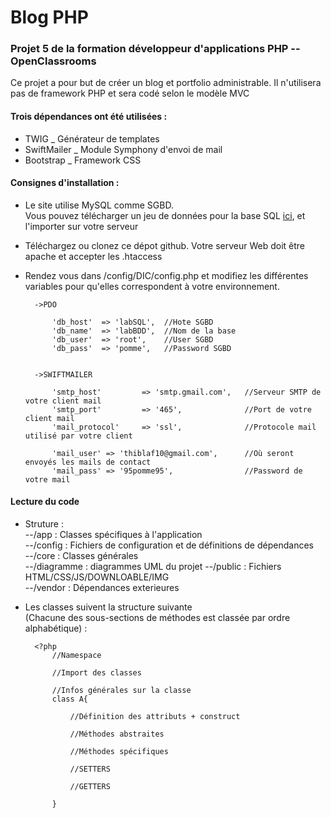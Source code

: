# Blog PHP   
### Projet 5 de la formation développeur d'applications PHP -- OpenClassrooms

Ce projet a pour but de créer un blog et portfolio administrable. 
Il n'utilisera pas de framework PHP et sera codé selon le modèle MVC

#### Trois dépendances ont été utilisées :
- TWIG           _ Générateur de templates  
- SwiftMailer    _ Module Symphony d'envoi de mail 
- Bootstrap      _ Framework CSS

#### Consignes d'installation : 

- Le site utilise MySQL comme SGBD.  
  Vous pouvez télécharger un jeu de données pour la base SQL [ici](https://sysmod-web.fr/download/db_sysweb.sql), et l'importer sur votre serveur
- Téléchargez ou clonez ce dépot github. Votre serveur Web doit être apache et accepter les .htaccess
- Rendez vous dans /config/DIC/config.php et modifiez les différentes variables pour qu'elles correspondent à votre environnement.  

        ->PDO
        
            'db_host'  => 'labSQL',  //Hote SGBD
            'db_name'  => 'labBDD',  //Nom de la base
            'db_user'  => 'root',    //User SGBD
            'db_pass'  => 'pomme',   //Password SGBD
            
        
        ->SWIFTMAILER
        
            'smtp_host'         => 'smtp.gmail.com',   //Serveur SMTP de votre client mail
            'smtp_port'         => '465',              //Port de votre client mail
            'mail_protocol'     => 'ssl',              //Protocole mail utilisé par votre client
            
            'mail_user' => 'thiblaf10@gmail.com',      //Où seront envoyés les mails de contact
            'mail_pass' => '95pomme95',                //Password de votre mail
        
#### Lecture du code

- Struture :   
--/app : Classes spécifiques à l'application   
--/config : Fichiers de configuration et de définitions de dépendances   
--/core : Classes générales   
--/diagramme : diagrammes UML du projet
--/public : Fichiers HTML/CSS/JS/DOWNLOABLE/IMG   
--/vendor : Dépendances exterieures

- Les classes suivent la structure suivante   
 (Chacune des sous-sections de méthodes est classée par ordre alphabétique) :

        <?php 
            //Namespace
            
            //Import des classes
            
            //Infos générales sur la classe
            class A{
                
                //Définition des attributs + construct
                
                //Méthodes abstraites
                
                //Méthodes spécifiques
                
                //SETTERS
                
                //GETTERS
                
            }